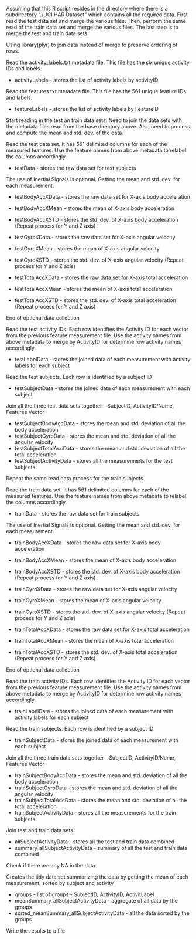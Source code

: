 Assuming that this R script resides in the directory where there is a subdirectory "./UCI HAR Dataset"
which contains all the required data.  First read the test data set and merge the various files.
Then, perform the same read of the train data set and merge the various files.  The last step is to
merge the test and train data sets.

Using library(plyr) to join data instead of merge to preserve ordering of rows.

Read the activity_labels.txt metadata file.  This file has the six unique activity IDs and labels.
* activityLabels - stores the list of activity labels by activityID

Read the features.txt metadata file.  This file has the 561 unique feature IDs and labels.
* featureLabels - stores the list of activity labels by FeatureID

Start reading in the test an train data sets.  Need to join the data sets with the metadata
files read from the base directory above.
Also need to process and compute the mean and std. dev. of the data. 



Read the test data set.  It has 561 delimited columns for each of the measured features.
Use the feature names from above metadata to relabel the columns accordingly.

* testData - stores the raw data set for test subjects

The use of Inertial Signals is optional.  Getting the mean and std. dev. for each measurement.

* testBodyAccXData - stores the raw data set for X-axis body acceleration
* testBodyAccXMean - stores the mean of X-axis body acceleration
* testBodyAccXSTD - stores the std. dev. of X-axis body acceleration
(Repeat process for Y and Z axis)

* testGyroXData - stores the raw data set for X-axis angular velocity
* testGyroXMean - stores the mean of X-axis angular velocity
* testGyroXSTD - stores the std. dev. of X-axis angular velocity
(Repeat process for Y and Z axis)

* testTotalAccXData - stores the raw data set for X-axis total acceleration
* testTotalAccXMean - stores the mean of X-axis total acceleration
* testTotalAccXSTD - stores the std. dev. of X-axis total acceleration
(Repeat process for Y and Z axis)

End of optional data collection

Read the test activity IDs.  Each row identifies the Activity ID for each vector from the
previous feature measurement file.
Use the activity names from above metadata to merge by ActivityID for determine row activity names accordingly.

* testLabelData - stores the joined data of each measurement with activity labels for each subject

Read the test subjects.  Each row is identified by a subject ID

* testSubjectData - stores the joined data of each measurement with each subject

Join all the three test data sets together - SubjectID, ActivityID/Name, Features Vector
* testSubjectBodyAccData - stores the mean and std. deviation of all the body acceleration
* testSubjectGyroData - stores the mean and std. deviation of all the angular velocity
* testSubjectTotalAccData - stores the mean and std. deviation of all the total acceleration
* testSubjectActivityData - stores all the measurements for the test subjects


Repeat the same read data process for the train subjects

Read the train data set.  It has 561 delimited columns for each of the measured features.
Use the feature names from above metadata to relabel the columns accordingly.

* trainData - stores the raw data set for train subjects

The use of Inertial Signals is optional.  Getting the mean and std. dev. for each measurement.

* trainBodyAccXData - stores the raw data set for X-axis body acceleration
* trainBodyAccXMean - stores the mean of X-axis body acceleration
* trainBodyAccXSTD - stores the std. dev. of X-axis body acceleration
(Repeat process for Y and Z axis)

* trainGyroXData - stores the raw data set for X-axis angular velocity
* trainGyroXMean - stores the mean of X-axis angular velocity
* trainGyroXSTD - stores the std. dev. of X-axis angular velocity
(Repeat process for Y and Z axis)

* trainTotalAccXData - stores the raw data set for X-axis total acceleration
* trainTotalAccXMean - stores the mean of X-axis total acceleration
* trainTotalAccXSTD - stores the std. dev. of X-axis total acceleration
(Repeat process for Y and Z axis)

End of optional data collection

Read the train activity IDs.  Each row identifies the Activity ID for each vector from the
previous feature measurement file.
Use the activity names from above metadata to merge by ActivityID for determine row activity names accordingly.

* trainLabelData - stores the joined data of each measurement with activity labels for each subject

Read the train subjects.  Each row is identified by a subject ID

* trainSubjectData - stores the joined data of each measurement with each subject

Join all the three train data sets together - SubjectID, ActivityID/Name, Features Vector
* trainSubjectBodyAccData - stores the mean and std. deviation of all the body acceleration
* trainSubjectGyroData - stores the mean and std. deviation of all the angular velocity
* trainSubjectTotalAccData - stores the mean and std. deviation of all the total acceleration
* trainSubjectActivityData - stores all the measurements for the train subjects


Join test and train data sets

* allSubjectActivityData - stores all the test and train data combined
* summary_allSubjectActivityData - summary of all the test and train data combined 

Check if there are any NA in the data

Creates the tidy data set summarizing the data by getting the mean of each measurement,
sorted by subject and activity
* groups - list of groups - SubjectID, ActivityID, ActivitLabel
* meanSummary_allSubjectActivityData - aggregate of all data by the groups
* sorted_meanSummary_allSubjectActivityData - all the data sorted by the groups

Write the results to a file
